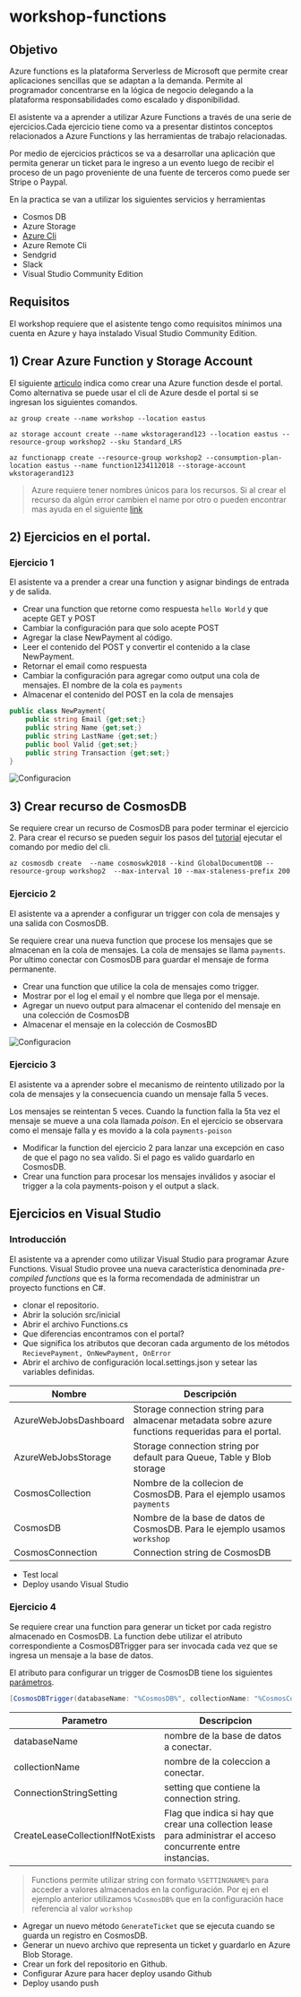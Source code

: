 # workshop-functions

## Objetivo

Azure functions es la plataforma Serverless de Microsoft que permite crear aplicaciones sencillas que se adaptan a la demanda. Permite al programador concentrarse en la lógica de negocio delegando a la plataforma responsabilidades como escalado y disponibilidad.

El asistente va a aprender a utilizar Azure Functions a través de una serie de ejercicios.Cada ejercicio tiene como va a presentar distintos conceptos relacionados a Azure Functions y las herramientas de trabajo relacionadas.

Por medio de ejercicios prácticos se va a desarrollar una aplicación que permita generar un ticket para le ingreso a un evento luego de recibir el proceso de un pago proveniente de una fuente de terceros como puede ser Stripe o Paypal.

En la practica se van a utilizar los siguientes servicios y herramientas

- Cosmos DB
- Azure Storage
- [Azure Cli](https://docs.microsoft.com/es-es/cli/azure/install-azure-cli?view=azure-cli-latest) 
- Azure Remote Cli
- Sendgrid
- Slack
- Visual Studio Community Edition

## Requisitos

El workshop requiere que el asistente tengo como requisitos mínimos una cuenta en Azure y haya instalado Visual Studio Community Edition.

## 1) Crear Azure Function y Storage Account

El siguiente [articulo](https://docs.microsoft.com/es-es/azure/azure-functions/functions-create-first-azure-function) indica como crear una Azure function desde el portal. Como alternativa se puede usar el cli de Azure desde el portal si se ingresan los siguientes comandos.

```shell
az group create --name workshop --location eastus

```

```shell
az storage account create --name wkstoragerand123 --location eastus --resource-group workshop2 --sku Standard_LRS
```

```shell
az functionapp create --resource-group workshop2 --consumption-plan-location eastus --name function1234112018 --storage-account  wkstoragerand123 
```

> Azure requiere tener nombres únicos para los recursos. Si al crear el recurso da algún error cambien el name por otro o pueden encontrar mas ayuda en el siguiente [link](https://docs.microsoft.com/es-es/azure/azure-functions/functions-create-first-azure-function-azure-cli)

## 2) Ejercicios en el portal.

### Ejercicio 1

El asistente va a prender a crear una function y asignar bindings de entrada y de salida.

- Crear una function que retorne como respuesta `hello World` y que acepte GET y POST
- Cambiar la configuración para que solo acepte POST
- Agregar la clase NewPayment al código.
- Leer el contenido del POST y convertir el contenido a la clase NewPayment.
- Retornar el email como respuesta
- Cambiar la configuración para agregar como output una cola de mensajes. El nombre de la cola es `payments`
- Almacenar el contenido del POST en la cola de mensajes

```C#
public class NewPayment{
    public string Email {get;set;}
    public string Name {get;set;}
    public string LastName {get;set;}
    public bool Valid {get;set;}
    public string Transaction {get;set;}
}
```

![Configuracion](images/ejer-1-config.png)

## 3) Crear recurso de CosmosDB

Se requiere crear un recurso de CosmosDB para poder terminar el ejercicio 2. Para crear el recurso se pueden seguir los pasos del [tutorial](https://docs.microsoft.com/es-es/azure/cosmos-db/tutorial-develop-sql-api-dotnet) ejecutar el comando por medio del cli.

```shell
az cosmosdb create  --name cosmoswk2018 --kind GlobalDocumentDB --resource-group workshop2  --max-interval 10 --max-staleness-prefix 200 
```

### Ejercicio 2

El asistente va a aprender a configurar un trigger con cola de mensajes y una salida con CosmosDB.

Se requiere crear una nueva function que procese los mensajes que se almacenan en la cola de mensajes. La cola de mensajes se llama `payments`. Por ultimo conectar con CosmosDB para guardar el mensaje de forma permanente.

- Crear una function que utilice la cola de mensajes como trigger.
- Mostrar por el log el email y el nombre que llega por el mensaje.
- Agregar un nuevo output para almacenar el contenido del mensaje en una colección de CosmosDB
- Almacenar el mensaje en la colección de CosmosBD

![Configuracion](images/ejer-2-config.png)

### Ejercicio 3

El asistente va a aprender sobre el mecanismo de reintento utilizado por la cola de mensajes y la consecuencia cuando un mensaje falla 5 veces.

Los mensajes se reintentan 5 veces. Cuando la function falla la 5ta vez el mensaje se mueve a una cola llamada *poison*. En el ejercicio se observara como el mensaje falla y es movido a la cola `payments-poison`

- Modificar la function del ejercicio 2 para lanzar una excepción en caso de que el pago no sea valido. Si el pago es valido guardarlo en CosmosDB.
- Crear una function para procesar los mensajes inválidos y asociar el trigger a la cola payments-poison y el output a slack.

## Ejercicios en Visual Studio

### Introducción

El asistente va a aprender como utilizar Visual Studio para programar Azure Functions. Visual Studio provee una nueva característica denominada *pre-compiled functions* que es la forma recomendada de administrar un proyecto functions en C#.

- clonar el repositorio.
- Abrir la solución src/inicial
- Abrir el archivo Functions.cs
- Que diferencias encontramos con el portal?
- Que significa los atributos que decoran cada argumento de los métodos `RecievePayment, OnNewPayment, OnError`
- Abrir el archivo de configuración local.settings.json y setear las variables definidas.

Nombre | Descripción
-------|-------------
AzureWebJobsDashboard| Storage connection string para almacenar metadata sobre azure functions requeridas para el portal.
AzureWebJobsStorage| Storage connection string por default para Queue, Table y Blob storage
CosmosCollection| Nombre de la collecion de CosmosDB. Para el ejemplo usamos `payments`
CosmosDB | Nombre de la base de datos de CosmosDB. Para le ejemplo usamos `workshop`
CosmosConnection| Connection string de CosmosDB

- Test local
- Deploy usando Visual Studio


### Ejercicio 4

Se requiere crear una function para generar un ticket por cada registro almacenado en CosmosDB. La function debe utilizar el atributo correspondiente a CosmosDBTrigger para ser invocada cada vez que se ingresa un mensaje a la base de datos.

El atributo para configurar un trigger de CosmosDB tiene los siguientes [parámetros](https://docs.microsoft.com/es-es/azure/azure-functions/functions-bindings-cosmosdb#trigger---c-example).

```C#
[CosmosDBTrigger(databaseName: "%CosmosDB%", collectionName: "%CosmosCollection%", ConnectionStringSetting = "CosmosConnection", CreateLeaseCollectionIfNotExists = true)]
```

Parametro | Descripcion
------------ | -------------
databaseName | nombre de la base de datos a conectar.
collectionName | nombre de la coleccion a conectar.
ConnectionStringSetting | setting que contiene la connection string.
CreateLeaseCollectionIfNotExists | Flag que indica si hay que crear una collection lease para administrar el acceso concurrente entre instancias.

> Functions permite utilizar string con formato `%SETTINGNAME%` para acceder a valores almacenados en la configuración. Por ej en el ejemplo anterior utilizamos `%CosmosDB%` que en la configuración hace referencia al valor `workshop`

- Agregar un nuevo método `GenerateTicket` que se ejecuta cuando se guarda un registro en CosmosDB.
- Generar un nuevo archivo que representa un ticket y guardarlo en Azure Blob Storage.
- Crear un fork del repositorio en Github.
- Configurar Azure para hacer deploy usando Github
- Deploy usando push
